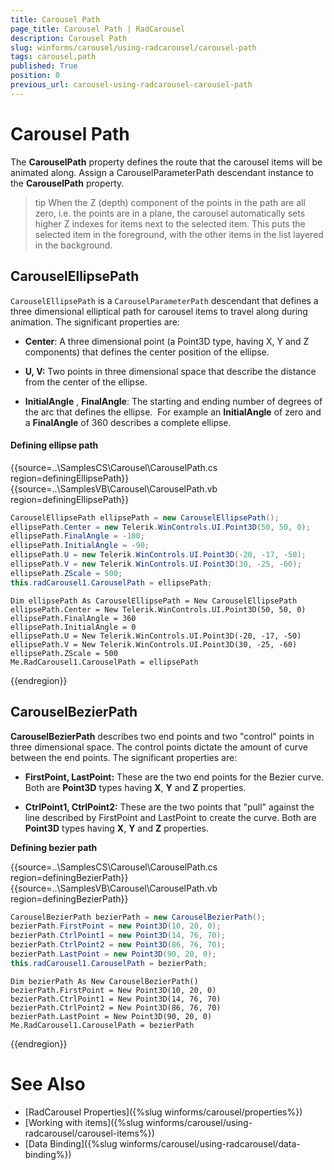 ```yaml
---
title: Carousel Path
page_title: Carousel Path | RadCarousel
description: Carousel Path
slug: winforms/carousel/using-radcarousel/carousel-path
tags: carousel,path
published: True
position: 0
previous_url: carousel-using-radcarousel-carousel-path
---
```


# Carousel Path

The __CarouselPath__ property defines the route that the carousel items will be animated along. Assign a CarouselParameterPath descendant instance to the  __CarouselPath__ property.

>tip When the Z (depth) component of the points in the path are all zero, i.e. the points are in a plane, the carousel automatically sets higher Z indexes for items next to the selected item. This puts the selected item in the foreground, with the other items in the list layered in the background.
>


## CarouselEllipsePath

`CarouselEllipsePath` is a `CarouselParameterPath` descendant that defines a three dimensional elliptical path for carousel items to travel along during animation. The significant properties are:

* __Center__: A three dimensional point (a Point3D type, having X, Y and Z components) that defines the center position of the ellipse.

* __U, V:__ Two points in three dimensional space that describe the distance from the center of the ellipse.

* __InitialAngle__ , __FinalAngle__: The starting and ending number of degrees of the arc that defines the ellipse.  For example an __InitialAngle__ of zero and a __FinalAngle__ of 360 describes a complete ellipse.

#### Defining ellipse path

{{source=..\SamplesCS\Carousel\CarouselPath.cs region=definingEllipsePath}} 
{{source=..\SamplesVB\Carousel\CarouselPath.vb region=definingEllipsePath}} 

````C#
CarouselEllipsePath ellipsePath = new CarouselEllipsePath();
ellipsePath.Center = new Telerik.WinControls.UI.Point3D(50, 50, 0);
ellipsePath.FinalAngle = -100;
ellipsePath.InitialAngle = -90;
ellipsePath.U = new Telerik.WinControls.UI.Point3D(-20, -17, -50);
ellipsePath.V = new Telerik.WinControls.UI.Point3D(30, -25, -60);
ellipsePath.ZScale = 500;
this.radCarousel1.CarouselPath = ellipsePath;

````
````VB.NET
Dim ellipsePath As CarouselEllipsePath = New CarouselEllipsePath
ellipsePath.Center = New Telerik.WinControls.UI.Point3D(50, 50, 0)
ellipsePath.FinalAngle = 360
ellipsePath.InitialAngle = 0
ellipsePath.U = New Telerik.WinControls.UI.Point3D(-20, -17, -50)
ellipsePath.V = New Telerik.WinControls.UI.Point3D(30, -25, -60)
ellipsePath.ZScale = 500
Me.RadCarousel1.CarouselPath = ellipsePath

````

{{endregion}} 


## CarouselBezierPath

__CarouselBezierPath__ describes two end points and two "control" points in three dimensional space. The control points dictate the amount of curve between the end points. The significant properties are:

* __FirstPoint, LastPoint:__ These are the two end points for the Bezier curve. Both are __Point3D__ types having __X__, __Y__ and __Z__ properties.

* __CtrlPoint1, CtrlPoint2:__ These are the two points that "pull" against the line described by FirstPoint and LastPoint to create the curve. Both are __Point3D__ types having __X__, __Y__ and __Z__ properties.

__Defining bezier path__


{{source=..\SamplesCS\Carousel\CarouselPath.cs region=definingBezierPath}} 
{{source=..\SamplesVB\Carousel\CarouselPath.vb region=definingBezierPath}} 

````C#
CarouselBezierPath bezierPath = new CarouselBezierPath();
bezierPath.FirstPoint = new Point3D(10, 20, 0);
bezierPath.CtrlPoint1 = new Point3D(14, 76, 70);
bezierPath.CtrlPoint2 = new Point3D(86, 76, 70);
bezierPath.LastPoint = new Point3D(90, 20, 0);
this.radCarousel1.CarouselPath = bezierPath;

````
````VB.NET
Dim bezierPath As New CarouselBezierPath()
bezierPath.FirstPoint = New Point3D(10, 20, 0)
bezierPath.CtrlPoint1 = New Point3D(14, 76, 70)
bezierPath.CtrlPoint2 = New Point3D(86, 76, 70)
bezierPath.LastPoint = New Point3D(90, 20, 0)
Me.RadCarousel1.CarouselPath = bezierPath

````

{{endregion}} 


# See Also

 * [RadCarousel Properties]({%slug winforms/carousel/properties%})
 * [Working with items]({%slug  winforms/carousel/using-radcarousel/carousel-items%})
 * [Data Binding]({%slug winforms/carousel/using-radcarousel/data-binding%})

